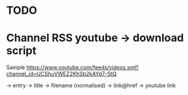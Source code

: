 # TODO

# Channel RSS youtube -> download script

Sample 
https://www.youtube.com/feeds/videos.xml?channel_id=UCShuVWEZ2KhSb2kAYd7-StQ

-> entry -> title -> filename (normalised)
	 -> link@href -> youtube link

